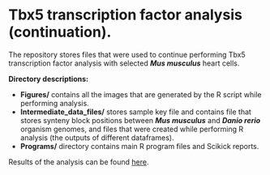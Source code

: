 # Tbx5 transcription factor analysis (continuation).

The repository stores files that were used to continue performing Tbx5
transcription factor analysis with selected ***Mus musculus*** heart cells.

**Directory descriptions:**
- **Figures/** contains all the images that are generated by the R
script while performing analysis.
- **Intermediate_data_files/** stores sample key file and contains file
that stores synteny block positions between ***Mus musculus***
and ***Danio rerio*** organism genomes, and files that were created while
performing R analysis (the outputs of different dataframes).
- **Programs/** directory contains main R program files and Scikick reports.

Results of the analysis can be found [here]().
